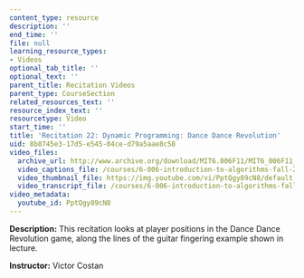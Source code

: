 ```yaml
---
content_type: resource
description: ''
end_time: ''
file: null
learning_resource_types:
- Videos
optional_tab_title: ''
optional_text: ''
parent_title: Recitation Videos
parent_type: CourseSection
related_resources_text: ''
resource_index_text: ''
resourcetype: Video
start_time: ''
title: 'Recitation 22: Dynamic Programming: Dance Dance Revolution'
uid: 8b8745e3-17d5-e545-04ce-d79a5aae8c58
video_files:
  archive_url: http://www.archive.org/download/MIT6.006F11/MIT6_006F11_rec22_300k.mp4
  video_captions_file: /courses/6-006-introduction-to-algorithms-fall-2011/3335157381275a5c9d5d3b2f2ad41db5_PptQgy89cN8.vtt
  video_thumbnail_file: https://img.youtube.com/vi/PptQgy89cN8/default.jpg
  video_transcript_file: /courses/6-006-introduction-to-algorithms-fall-2011/0b2dbe1a0be0f8be4336157ff9a41093_PptQgy89cN8.pdf
video_metadata:
  youtube_id: PptQgy89cN8
---
```


**Description:** This recitation looks at player positions in the Dance Dance Revolution game, along the lines of the guitar fingering example shown in lecture.

**Instructor:** Victor Costan